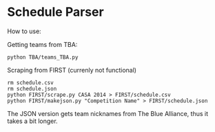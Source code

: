 Schedule Parser
===

How to use:

Getting teams from TBA:
```
python TBA/teams_TBA.py
```

Scraping from FIRST (currenly not functional)
```
rm schedule.csv
rm schedule.json
python FIRST/scrape.py CASA 2014 > FIRST/schedule.csv
python FIRST/makejson.py "Competition Name" > FIRST/schedule.json
```

The JSON version gets team nicknames from The Blue Alliance, thus it takes a bit longer.